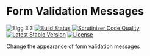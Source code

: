 # Form Validation Messages

![Elgg 3.3](https://img.shields.io/badge/Elgg-3.3-green.svg)
[![Build Status](https://scrutinizer-ci.com/g/ColdTrick/form_validation_messages/badges/build.png?b=master)](https://scrutinizer-ci.com/g/ColdTrick/form_validation_messages/build-status/master)
[![Scrutinizer Code Quality](https://scrutinizer-ci.com/g/ColdTrick/form_validation_messages/badges/quality-score.png?b=master)](https://scrutinizer-ci.com/g/ColdTrick/form_validation_messages/?branch=master)
[![Latest Stable Version](https://poser.pugx.org/coldtrick/form_validation_messages/v/stable.svg)](https://packagist.org/packages/coldtrick/form_validation_messages)
[![License](https://poser.pugx.org/coldtrick/form_validation_messages/license.svg)](https://packagist.org/packages/coldtrick/form_validation_messages)

Change the appearance of form validation messages
